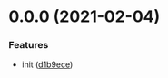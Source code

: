 # 0.0.0 (2021-02-04)

### Features

- init ([d1b9ece](http://123.57.63.94/egFrontend/egenie-utils/commits/d1b9ece092c50ad4d1c3699524b773849bde6b4f))

